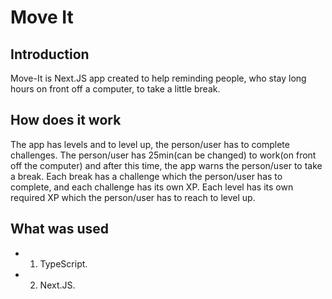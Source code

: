 # Move It

## Introduction
Move-It is Next.JS app created to help reminding people, who stay long hours on front off a computer, to take a little break.

## How does it work
The app has levels and to level up, the person/user has to complete challenges.
The person/user has 25min(can be changed) to work(on front off the computer) and after this time, the app warns the person/user to take a break.
Each break has a challenge which the person/user has to complete, and each challenge has its own XP.
Each level has its own required XP which the person/user has to reach to level up.

## What was used
 - 1. TypeScript.</br>
 - 2. Next.JS.